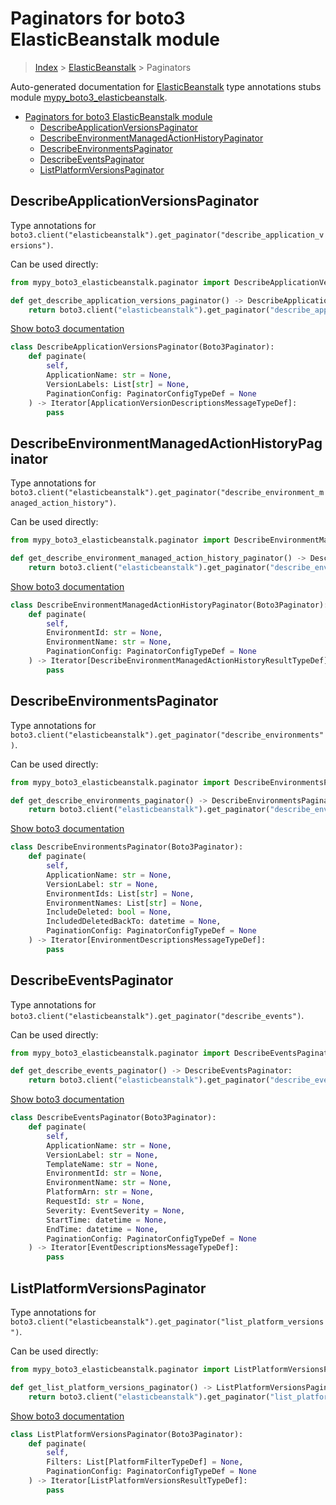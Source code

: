 # Paginators for boto3 ElasticBeanstalk module

> [Index](../README.md) > [ElasticBeanstalk](./README.md) > Paginators

Auto-generated documentation for [ElasticBeanstalk](https://boto3.amazonaws.com/v1/documentation/api/latest/reference/services/elasticbeanstalk.html#ElasticBeanstalk)
type annotations stubs module [mypy_boto3_elasticbeanstalk](https://pypi.org/project/mypy-boto3-elasticbeanstalk/).

- [Paginators for boto3 ElasticBeanstalk module](#paginators-for-boto3-elasticbeanstalk-module)
  - [DescribeApplicationVersionsPaginator](#describeapplicationversionspaginator)
  - [DescribeEnvironmentManagedActionHistoryPaginator](#describeenvironmentmanagedactionhistorypaginator)
  - [DescribeEnvironmentsPaginator](#describeenvironmentspaginator)
  - [DescribeEventsPaginator](#describeeventspaginator)
  - [ListPlatformVersionsPaginator](#listplatformversionspaginator)

## DescribeApplicationVersionsPaginator

Type annotations for `boto3.client("elasticbeanstalk").get_paginator("describe_application_versions")`.

Can be used directly:

```python
from mypy_boto3_elasticbeanstalk.paginator import DescribeApplicationVersionsPaginator

def get_describe_application_versions_paginator() -> DescribeApplicationVersionsPaginator:
    return boto3.client("elasticbeanstalk").get_paginator("describe_application_versions")
```

[Show boto3 documentation](https://boto3.amazonaws.com/v1/documentation/api/latest/reference/services/elasticbeanstalk.html#ElasticBeanstalk.Paginator.DescribeApplicationVersions)

```python
class DescribeApplicationVersionsPaginator(Boto3Paginator):
    def paginate(
        self,
        ApplicationName: str = None,
        VersionLabels: List[str] = None,
        PaginationConfig: PaginatorConfigTypeDef = None
    ) -> Iterator[ApplicationVersionDescriptionsMessageTypeDef]:
        pass
```
## DescribeEnvironmentManagedActionHistoryPaginator

Type annotations for `boto3.client("elasticbeanstalk").get_paginator("describe_environment_managed_action_history")`.

Can be used directly:

```python
from mypy_boto3_elasticbeanstalk.paginator import DescribeEnvironmentManagedActionHistoryPaginator

def get_describe_environment_managed_action_history_paginator() -> DescribeEnvironmentManagedActionHistoryPaginator:
    return boto3.client("elasticbeanstalk").get_paginator("describe_environment_managed_action_history")
```

[Show boto3 documentation](https://boto3.amazonaws.com/v1/documentation/api/latest/reference/services/elasticbeanstalk.html#ElasticBeanstalk.Paginator.DescribeEnvironmentManagedActionHistory)

```python
class DescribeEnvironmentManagedActionHistoryPaginator(Boto3Paginator):
    def paginate(
        self,
        EnvironmentId: str = None,
        EnvironmentName: str = None,
        PaginationConfig: PaginatorConfigTypeDef = None
    ) -> Iterator[DescribeEnvironmentManagedActionHistoryResultTypeDef]:
        pass
```
## DescribeEnvironmentsPaginator

Type annotations for `boto3.client("elasticbeanstalk").get_paginator("describe_environments")`.

Can be used directly:

```python
from mypy_boto3_elasticbeanstalk.paginator import DescribeEnvironmentsPaginator

def get_describe_environments_paginator() -> DescribeEnvironmentsPaginator:
    return boto3.client("elasticbeanstalk").get_paginator("describe_environments")
```

[Show boto3 documentation](https://boto3.amazonaws.com/v1/documentation/api/latest/reference/services/elasticbeanstalk.html#ElasticBeanstalk.Paginator.DescribeEnvironments)

```python
class DescribeEnvironmentsPaginator(Boto3Paginator):
    def paginate(
        self,
        ApplicationName: str = None,
        VersionLabel: str = None,
        EnvironmentIds: List[str] = None,
        EnvironmentNames: List[str] = None,
        IncludeDeleted: bool = None,
        IncludedDeletedBackTo: datetime = None,
        PaginationConfig: PaginatorConfigTypeDef = None
    ) -> Iterator[EnvironmentDescriptionsMessageTypeDef]:
        pass
```
## DescribeEventsPaginator

Type annotations for `boto3.client("elasticbeanstalk").get_paginator("describe_events")`.

Can be used directly:

```python
from mypy_boto3_elasticbeanstalk.paginator import DescribeEventsPaginator

def get_describe_events_paginator() -> DescribeEventsPaginator:
    return boto3.client("elasticbeanstalk").get_paginator("describe_events")
```

[Show boto3 documentation](https://boto3.amazonaws.com/v1/documentation/api/latest/reference/services/elasticbeanstalk.html#ElasticBeanstalk.Paginator.DescribeEvents)

```python
class DescribeEventsPaginator(Boto3Paginator):
    def paginate(
        self,
        ApplicationName: str = None,
        VersionLabel: str = None,
        TemplateName: str = None,
        EnvironmentId: str = None,
        EnvironmentName: str = None,
        PlatformArn: str = None,
        RequestId: str = None,
        Severity: EventSeverity = None,
        StartTime: datetime = None,
        EndTime: datetime = None,
        PaginationConfig: PaginatorConfigTypeDef = None
    ) -> Iterator[EventDescriptionsMessageTypeDef]:
        pass
```
## ListPlatformVersionsPaginator

Type annotations for `boto3.client("elasticbeanstalk").get_paginator("list_platform_versions")`.

Can be used directly:

```python
from mypy_boto3_elasticbeanstalk.paginator import ListPlatformVersionsPaginator

def get_list_platform_versions_paginator() -> ListPlatformVersionsPaginator:
    return boto3.client("elasticbeanstalk").get_paginator("list_platform_versions")
```

[Show boto3 documentation](https://boto3.amazonaws.com/v1/documentation/api/latest/reference/services/elasticbeanstalk.html#ElasticBeanstalk.Paginator.ListPlatformVersions)

```python
class ListPlatformVersionsPaginator(Boto3Paginator):
    def paginate(
        self,
        Filters: List[PlatformFilterTypeDef] = None,
        PaginationConfig: PaginatorConfigTypeDef = None
    ) -> Iterator[ListPlatformVersionsResultTypeDef]:
        pass
```